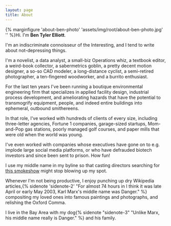 ```yaml
---
layout: page
title: About
---
```


{% marginfigure 'about-ben-photo' 'assets/img/root/about-ben-photo.jpg' ''  %}Hi. I'm **Ben Tyler Elliott**.

I'm an indiscriminate connoisseur of the Interesting, and I tend to write about not-depressing things.

I'm a novelist, a data analyst, a small-biz Operations whiz, a textbook editor, a weird-book collector, a sabermetrics goblin, a pretty decent motion designer, a so-so CAD modeler, a long-distance cyclist, a semi-retired photographer, a ten-fingered woodworker, and a burrito enthusiast.

For the last ten years I've been running a boutique environmental engineering firm that specializes in applied facility design, industrial process development, and ameliorating hazards that have the potential to transmogrify equipment, people, and indeed entire buildings into ephemeral, outbound smithereens.

In that role, I've worked with hundreds of clients of every size, including three-letter agencies, Fortune 1 companies, garage-sized startups, Mom-and-Pop gas stations, poorly managed golf courses, and paper mills that were old when the world was young.

I've even worked with companies whose executives have gone on to e.g. implode large social media platforms, or who have defrauded biotech investors and since been sent to prison. How fun!

I use my middle name in my byline so that casting directors searching for [this smokeshow](https://www.imdb.com/name/nm3938099/) might stop blowing up my spot.

Whenever I'm not being productive, I enjoy punching up dry Wikipedia articles,{% sidenote 'sidenote-2' "For almost 74 hours in I think it was late April or early May 2003, Karl Marx's middle name was Danger." %} compositing my loved ones into famous paintings and photographs, and relishing the Oxford Comma.

I live in the Bay Area with my dog{% sidenote "sidenote-3" "Unlike Marx, his middle name really is Danger." %} and his family.

<!-- The *Tufte-Jekyll* theme is a natural extension of the work done by [Edward Tufte](https://github.com/edwardtufte/tufte-css) and his collaborators on Github who created a CSS file that allows web writers to use the same simple and elegant style employed in his published materials.

To incorporate these styles into a Jekyll theme, I have made some very slight modifications that attempt to maintain the feel of the CSS styles in his Github repo.

Note that this is a full-width layout. This was accomplished by including ```layout: full-width``` in the YAML front matter for this page. Keep in mind that all the Tufte-Jekyll sidenote and marginnote goodness will not work on full-width layouts!

You can find the source code for Jekyll at [github.com/jekyll/jekyll](https://github.com/jekyll/jekyll). -->
